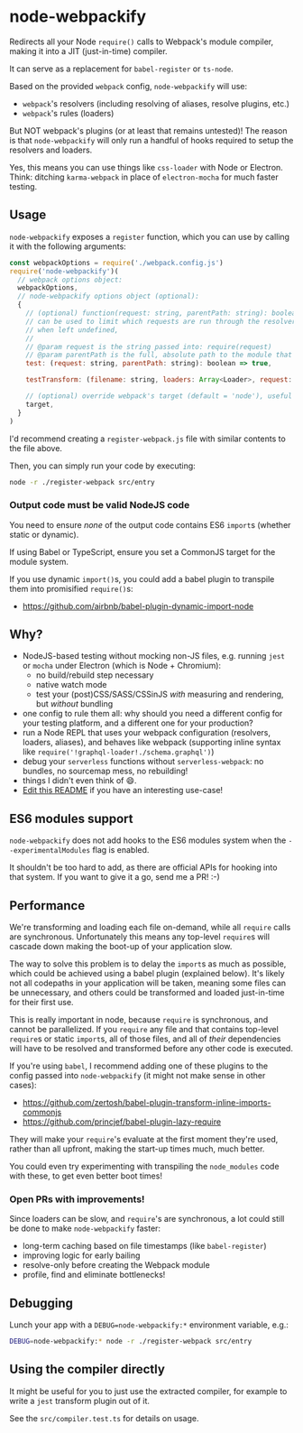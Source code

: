 # node-webpackify

Redirects all your Node `require()` calls to Webpack's module compiler,
making it into a JIT (just-in-time) compiler.

It can serve as a replacement for `babel-register` or `ts-node`.

Based on the provided `webpack` config, `node-webpackify` will use:
- `webpack`'s resolvers (including resolving of aliases, resolve plugins, etc.)
- `webpack`'s rules (loaders)

But NOT webpack's plugins (or at least that remains untested)!
The reason is that `node-webpackify` will only run a handful of hooks required to setup the resolvers and loaders.

Yes, this means you can use things like `css-loader` with Node or Electron.
Think: ditching `karma-webpack` in place of `electron-mocha` for much faster testing.

## Usage

`node-webpackify` exposes a `register` function, which you can use by calling it with the following arguments:

```js
const webpackOptions = require('./webpack.config.js')
require('node-webpackify')(
  // webpack options object:
  webpackOptions,
  // node-webpackify options object (optional):
  {
    // (optional) function(request: string, parentPath: string): boolean
    // can be used to limit which requests are run through the resolvers and loaders
    // when left undefined,
    //
    // @param request is the string passed into: require(request)
    // @param parentPath is the full, absolute path to the module that the request is located in
    test: (request: string, parentPath: string): boolean => true,

    testTransform: (filename: string, loaders: Array<Loader>, request: string, parentFilename: string): boolean => true,

    // (optional) override webpack's target (default = 'node'), useful for Electron
    target,
  }
)
```

I'd recommend creating a `register-webpack.js` file with similar contents to the file above.

Then, you can simply run your code by executing:

```bash
node -r ./register-webpack src/entry
```

### Output code must be valid NodeJS code

You need to ensure *none* of the output code contains ES6 `import`s (whether static or dynamic).

If using Babel or TypeScript, ensure you set a CommonJS target for the module system.

If you use dynamic `import()`s, you could add a babel plugin to transpile them into promisified `require()`s:
- https://github.com/airbnb/babel-plugin-dynamic-import-node

## Why?

- NodeJS-based testing without mocking non-JS files,
  e.g. running `jest` or `mocha` under Electron (which is Node + Chromium):
    - no build/rebuild step necessary
    - native watch mode
    - test your (post)CSS/SASS/CSSinJS *with* measuring and rendering, but *without* bundling
- one config to rule them all: why should you need a different config for your testing platform,
and a different one for your production?
- run a Node REPL that uses your webpack configuration (resolvers, loaders, aliases),
and behaves like webpack (supporting inline syntax like `require('!graphql-loader!./schema.graphql')`)
- debug your `serverless` functions without `serverless-webpack`: no bundles, no sourcemap mess, no rebuilding!
- things I didn't even think of 😄.
- [Edit this README](https://github.com/niieani/node-webpackify/edit/master/README.md) if you have an interesting use-case!

## ES6 modules support

`node-webpackify` does not add hooks to the ES6 modules system when the `--experimentalModules` flag is enabled.

It shouldn't be too hard to add, as there are official APIs for hooking into that system.
If you want to give it a go, send me a PR! :-)

## Performance

We're transforming and loading each file on-demand, while all `require` calls are synchronous.
Unfortunately this means any top-level `require`s will cascade down making the boot-up of your application slow.

The way to solve this problem is to delay the `import`s as much as possible, which could be achieved using a babel plugin (explained below).
It's likely not all codepaths in your application will be taken,
meaning some files can be unnecessary, and others could be transformed and loaded just-in-time for their first use.

This is really important in node, because `require` is synchronous, and cannot be parallelized.
If you `require` any file and that contains top-level `require`s or static `import`s,
all of those files, and all of *their* dependencies will have to be resolved and transformed before any other code is executed.

If you're using `babel`, I recommend adding one of these plugins to the config passed into `node-webpackify` (it might not make sense in other cases):
- https://github.com/zertosh/babel-plugin-transform-inline-imports-commonjs
- https://github.com/princjef/babel-plugin-lazy-require

They will make your `require`'s evaluate at the first moment they're used,
rather than all upfront, making the start-up times much, much better.

You could even try experimenting with transpiling the `node_modules` code with these, to get even better boot times!

### Open PRs with improvements!

Since loaders can be slow, and `require`'s are synchronous, a lot could still be done to make `node-webpackify` faster:
- long-term caching based on file timestamps (like `babel-register`)
- improving logic for early bailing
- resolve-only before creating the Webpack module
- profile, find and eliminate bottlenecks!

## Debugging

Lunch your app with a `DEBUG=node-webpackify:*` environment variable, e.g.:

```bash
DEBUG=node-webpackify:* node -r ./register-webpack src/entry
```

## Using the compiler directly

It might be useful for you to just use the extracted compiler,
for example to write a `jest` transform plugin out of it.

See the `src/compiler.test.ts` for details on usage.
